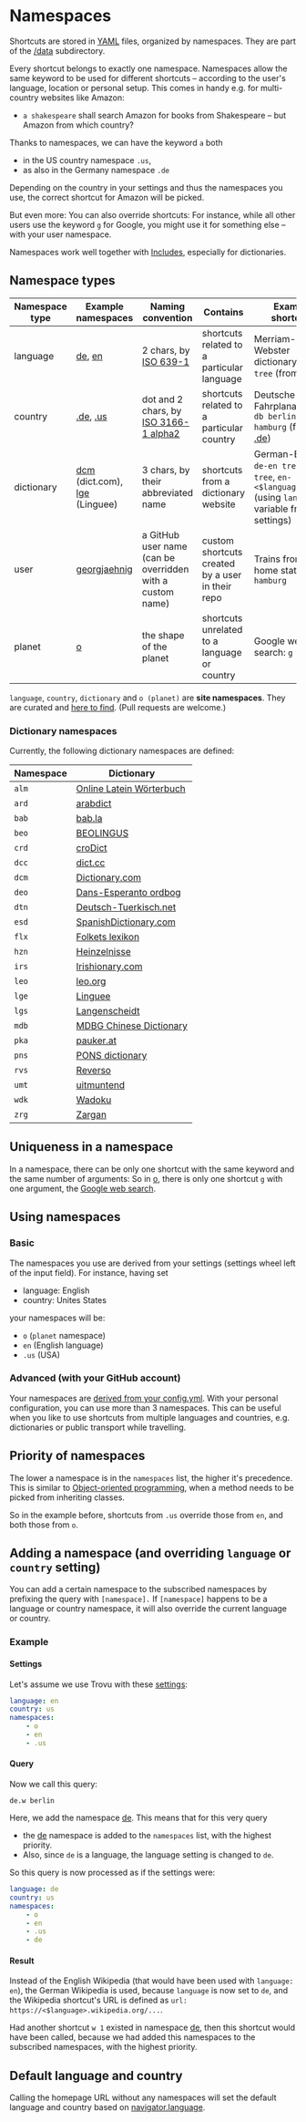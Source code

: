 # Namespaces

Shortcuts are stored in [YAML](https://en.wikipedia.org/wiki/YAML) files, organized by namespaces. They are part of the [/data](https://github.com/trovu/trovu/tree/master/data) subdirectory.

Every shortcut belongs to exactly one namespace. Namespaces allow the same keyword to be used for different shortcuts – according to the user's language, location or personal setup. This comes in handy e.g. for multi-country websites like Amazon:

-   `a shakespeare` shall search Amazon for books from Shakespeare – but Amazon from which country?

Thanks to namespaces, we can have the keyword `a` both

-   in the US country namespace `.us`,
-   as also in the Germany namespace `.de`

Depending on the country in your settings and thus the namespaces you use, the correct shortcut for Amazon will be picked.

But even more: You can also override shortcuts: For instance, while all other users use the keyword `g` for Google, you might use it for something else – with your user namespace.

Namespaces work well together with [Includes](include.md), especially for dictionaries.

## Namespace types

| Namespace type | Example namespaces                                                                                                                                                      | Naming convention                                                                         | Contains                                         | Example shortcuts                                                                                                                    |
| -------------- | ----------------------------------------------------------------------------------------------------------------------------------------------------------------------- | ----------------------------------------------------------------------------------------- | ------------------------------------------------ | ------------------------------------------------------------------------------------------------------------------------------------ |
| language       | [de](https://github.com/trovu/trovu/tree/master/data/shortcuts/de.yml), [en](https://github.com/trovu/trovu/tree/master/data/shortcuts/en.yml)                          | 2 chars, by [ISO 639-1](http://en.wikipedia.org/wiki/List_of_ISO_639-1_codes)             | shortcuts related to a particular language       | Merriam-Webster dictionary: `mw tree` (from [en](https://github.com/trovu/trovu/tree/master/data/shortcuts/en.yml))                  |
| country        | [.de](https://github.com/trovu/trovu/tree/master/data/shortcuts/.de.yml), [.us](https://github.com/trovu/trovu/tree/master/data/shortcuts/.us.yml)                      | dot and 2 chars, by [ISO 3166-1 alpha2](https://en.wikipedia.org/wiki/ISO_3166-1_alpha-2) | shortcuts related to a particular country        | Deutsche Bahn Fahrplanauskunft: `db berlin, hamburg` (from [.de](https://github.com/trovu/trovu/tree/master/data/shortcuts/.de.yml)) |
| dictionary     | [dcm](https://github.com/trovu/trovu/tree/master/data/shortcuts/dcm.yml) (dict.com), [lge](https://github.com/trovu/trovu/tree/master/data/shortcuts/lge.yml) (Linguee) | 3 chars, by their abbreviated name                                                        | shortcuts from a dictionary website              | German-English: `de-en tree`, `en-de tree`, `en-<$language> tree` (using `language` variable from settings)                          |
| user           | [georgjaehnig](https://github.com/georgjaehnig/trovu-data-user/blob/master/shortcuts.yml)                                                                               | a GitHub user name (can be overridden with a custom name)                                 | custom shortcuts created by a user in their repo | Trains from my home station: `db> hamburg`                                                                                           |
| planet         | [o](https://github.com/trovu/trovu/tree/master/data/shortcuts/o.yml)                                                                                                    | the shape of the planet                                                                   | shortcuts unrelated to a language or country     | Google web search: `g berlin`                                                                                                        |

`language`, `country`, `dictionary` and `o (planet)` are **site namespaces**. They are curated and
[here to find](https://github.com/trovu/trovu/tree/master/data/shortcuts). (Pull requests are welcome.)

### Dictionary namespaces

Currently, the following dictionary namespaces are defined:

| Namespace | Dictionary                                                  |
| --------- | ----------------------------------------------------------- |
| `alm`     | [Online Latein Wörterbuch](https://albertmartin.de/latein/) |
| `ard`     | [arabdict](https://www.arabdict.com/)                       |
| `bab`     | [bab.la](https://bab.la/)                                   |
| `beo`     | [BEOLINGUS](https://dict.tu-chemnitz.de/)                   |
| `crd`     | [croDict](https://crodict.com/)                             |
| `dcc`     | [dict.cc](https://dict.cc/)                                 |
| `dcm`     | [Dictionary.com](https://www.dictionary.com/)               |
| `deo`     | [Dans-Esperanto ordbog](https://www.vortaro.dk/)            |
| `dtn`     | [Deutsch-Tuerkisch.net](https://deutsch-tuerkisch.net/)     |
| `esd`     | [SpanishDictionary.com](https://www.spanishdict.com/)       |
| `flx`     | [Folkets lexikon](https://folkets-lexikon.csc.kth.se/)      |
| `hzn`     | [Heinzelnisse](https://www.heinzelnisse.info/)              |
| `irs`     | [Irishionary.com](https://www.irishionary.com/)             |
| `leo`     | [leo.org](https://www.leo.org/)                             |
| `lge`     | [Linguee](https://www.linguee.com/)                         |
| `lgs`     | [Langenscheidt](https://www.langenscheidt.com/)             |
| `mdb`     | [MDBG Chinese Dictionary](https://www.mdbg.net/)            |
| `pka`     | [pauker.at](https://www.pauker.at/)                         |
| `pns`     | [PONS dictionary](https://pons.com/)                        |
| `rvs`     | [Reverso](https://www.reverso.net/)                         |
| `umt`     | [uitmuntend](https://www.uitmuntend.de/)                    |
| `wdk`     | [Wadoku](https://www.wadoku.de/)                            |
| `zrg`     | [Zargan](https://www.zargan.com/)                           |

## Uniqueness in a namespace

In a namespace, there can be only one shortcut with the same keyword and the same number of arguments: So in [o](https://github.com/trovu/trovu/tree/master/data/shortcuts/o), there is only one shortcut `g` with one argument, the [Google web search](https://github.com/trovu/trovu/tree/master/data/shortcuts/o/g/1.yml).

## Using namespaces

### Basic

The namespaces you use are derived from your settings (settings wheel left of the input field). For instance, having set

-   language: English
-   country: Unites States

your namespaces will be:

-   `o` (`planet` namespace)
-   `en` (English language)
-   `.us` (USA)

### Advanced (with your GitHub account)

Your namespaces are [derived from your config.yml](../users/advanced.md). With your personal configuration, you can use more than 3 namespaces. This can be useful when you like to use shortcuts from multiple languages and countries, e.g. dictionaries or public transport while travelling.

## Priority of namespaces

The lower a namespace is in the `namespaces` list, the higher it's precedence. This is similar to [Object-oriented programming](https://en.wikipedia.org/wiki/Object-oriented_programming), when a method needs to be picked from inheriting classes.

So in the example before, shortcuts from `.us` override those from `en`, and both those from `o`.

## Adding a namespace (and overriding `language` or `country` setting)

You can add a certain namespace to the subscribed namespaces by prefixing the query with `[namespace].` If `[namespace]` happens to be a language or country namespace, it will also override the current language or country.

### Example

#### Settings

Let's assume we use Trovu with these [settings](https://github.com/trovu/trovu-data-user/blob/master/config.yml):

```yaml
language: en
country: us
namespaces:
    - o
    - en
    - .us
```

#### Query

Now we call this query:

    de.w berlin

Here, we add the namespace [de](https://github.com/trovu/trovu/tree/master/data/shortcuts/de.yml). This means that for this very query

-   the [de](https://github.com/trovu/trovu/tree/master/data/shortcuts/de.yml) namespace is added to the `namespaces` list, with the highest priority.
-   Also, since `de` is a language, the language setting is changed to `de`.

So this query is now processed as if the settings were:

```yaml
language: de
country: us
namespaces:
    - o
    - en
    - .us
    - de
```

#### Result

Instead of the English Wikipedia (that would have been used with `language: en`), the German Wikipedia is used, because `language` is now set to `de`, and the Wikipedia shortcut's URL is defined as `url: https://<$language>.wikipedia.org/...`.

Had another shortcut `w 1` existed in namespace [de](https://github.com/trovu/trovu/tree/master/data/shortcuts/de.yml), then this shortcut would have been called, because we had added this namespaces to the subscribed namespaces, with the highest priority.

## Default language and country

Calling the homepage URL without any namespaces will set the default language and country based on [navigator.language](https://developer.mozilla.org/en-US/docs/Web/API/NavigatorLanguage/language).
